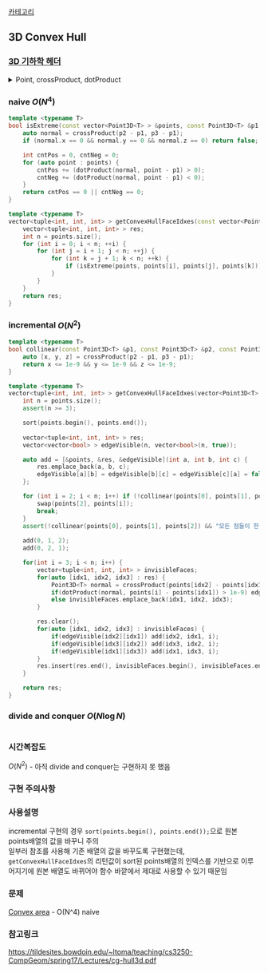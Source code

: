 [카테고리](/README.md)
## 3D Convex Hull
### [3D 기하학 헤더](/기하학/3D%20기하학%20헤더.md)
<details>
<summary>Point, crossProduct, dotProduct</summary>

```cpp
template <typename T>
struct Point3D {
    T x, y, z;

    Point3D() = default;
    Point3D(T x, T y, T z) : x(x), y(y), z(z) {}
    template <typename U> Point3D(const Point3D<U> &other) : x(static_cast<T>(other.x)), y(static_cast<T>(other.y)), z(static_cast<T>(other.z)) {}

    bool operator<(const Point3D &other) const { return tie(x, y, z) < tie(other.x, other.y, other.z); }
    Point3D operator-(const Point3D &other) const { return {x - other.x, y - other.y, z - other.z}; }
};

template <typename T>
Point3D<T> crossProduct(const Point3D<T> &p1, const Point3D<T> &p2) {
    return {p1.y * p2.z - p1.z * p2.y, p1.z * p2.x - p1.x * p2.z, p1.x * p2.y - p1.y * p2.x};
}

template <typename T>
inline T dotProduct(const Point3D<T> &p1, const Point3D<T> &p2) {
    return p1.x * p2.x + p1.y * p2.y + p1.z * p2.z;
}
```
</details>

### naive $O(N^4)$
```cpp
template <typename T>
bool isExtreme(const vector<Point3D<T> > &points, const Point3D<T> &p1, const Point3D<T> &p2, const Point3D<T> &p3) {
    auto normal = crossProduct(p2 - p1, p3 - p1);
    if (normal.x == 0 && normal.y == 0 && normal.z == 0) return false; // collinear

    int cntPos = 0, cntNeg = 0;
    for (auto point : points) {
        cntPos += (dotProduct(normal, point - p1) > 0);
        cntNeg += (dotProduct(normal, point - p1) < 0);
    }
    return cntPos == 0 || cntNeg == 0;
}

template <typename T>
vector<tuple<int, int, int> > getConvexHullFaceIdxes(const vector<Point3D<T> > &points) {
    vector<tuple<int, int, int> > res;
    int n = points.size();
    for (int i = 0; i < n; ++i) {
        for (int j = i + 1; j < n; ++j) {
            for (int k = j + 1; k < n; ++k) {
                if (isExtreme(points, points[i], points[j], points[k])) res.emplace_back(i, j, k);
            }
        }
    }
    return res;
}
```
### incremental $O(N^2)$
```cpp
template <typename T>
bool collinear(const Point3D<T> &p1, const Point3D<T> &p2, const Point3D<T> &p3) {
    auto [x, y, z] = crossProduct(p2 - p1, p3 - p1);
    return x <= 1e-9 && y <= 1e-9 && z <= 1e-9;
}

template <typename T>
vector<tuple<int, int, int> > getConvexHullFaceIdxes(vector<Point3D<T> > &points) {
    int n = points.size();
    assert(n >= 3);

    sort(points.begin(), points.end());
    
    vector<tuple<int, int, int> > res;
    vector<vector<bool> > edgeVisible(n, vector<bool>(n, true));

    auto add = [&points, &res, &edgeVisible](int a, int b, int c) {
        res.emplace_back(a, b, c);
        edgeVisible[a][b] = edgeVisible[b][c] = edgeVisible[c][a] = false;
    };

    for (int i = 2; i < n; i++) if (!collinear(points[0], points[1], points[i])) {
        swap(points[2], points[i]);
        break;
    }
    assert(!collinear(points[0], points[1], points[2]) && "모든 점들이 한 직선 위에 있음");
    
    add(0, 1, 2);
	add(0, 2, 1);

	for(int i = 3; i < n; i++) {
        vector<tuple<int, int, int> > invisibleFaces;
		for(auto [idx1, idx2, idx3] : res) {
            Point3D<T> normal = crossProduct(points[idx2] - points[idx1], points[idx3] - points[idx1]);
            if(dotProduct(normal, points[i] - points[idx1]) > 1e-9) edgeVisible[idx1][idx2] = edgeVisible[idx2][idx3] = edgeVisible[idx3][idx1] = true;
			else invisibleFaces.emplace_back(idx1, idx2, idx3);
		}

		res.clear();
		for(auto [idx1, idx2, idx3] : invisibleFaces) {
			if(edgeVisible[idx2][idx1]) add(idx2, idx1, i);
			if(edgeVisible[idx3][idx2]) add(idx3, idx2, i);
			if(edgeVisible[idx1][idx3]) add(idx1, idx3, i);
		}
        res.insert(res.end(), invisibleFaces.begin(), invisibleFaces.end());
	}

	return res;
}
```
### divide and conquer $O(N \log{N})$
```cpp
```
### 시간복잡도
$O(N^2)$ - 아직 divide and conquer는 구현하지 못 했음   

### 구현 주의사항

### 사용설명
incremental 구현의 경우 `sort(points.begin(), points.end());`으로 원본 points배열의 값을 바꾸니 주의   
일부러 참조를 사용해 기존 배열의 값을 바꾸도록 구현했는데, `getConvexHullFaceIdxes`의 리턴값이 sort된 points배열의 인덱스를 기반으로 이루어지기에 원본 배열도 바뀌어야 함수 바깥에서 제대로 사용할 수 있기 때문임   

### 문제
[Convex area](https://www.acmicpc.net/problem/7684) - O(N^4) naive   
[]()

### 참고링크
https://tildesites.bowdoin.edu/~ltoma/teaching/cs3250-CompGeom/spring17/Lectures/cg-hull3d.pdf   